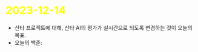 # <span style="color:yellow">2023-12-14</span>
- 산타 프로젝트에 대해, 산타 AI의 평가가 실시간으로 되도록 변경하는 것이 오늘의 목표.
- 오늘의 백준: 